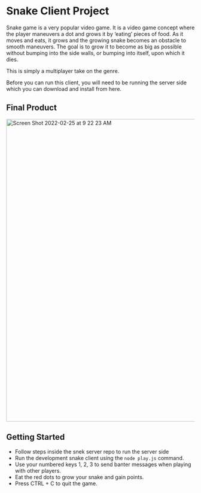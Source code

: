 # Snake Client Project

Snake game is a very popular video game. It is a video game concept where the player maneuvers a dot and grows it by ‘eating’ pieces of food. As it moves and eats, it grows and the growing snake becomes an obstacle to smooth maneuvers. The goal is to grow it to become as big as possible without bumping into the side walls, or bumping into itself, upon which it dies.

This is simply a multiplayer take on the genre.

Before you can run this client, you will need to be running the server side which you can download and install from here. 

## Final Product

<img width="809" alt="Screen Shot 2022-02-25 at 9 22 23 AM" src="https://user-images.githubusercontent.com/86802835/155731753-46b9af70-46bc-4b66-b9a9-6666b35007ce.png">


## Getting Started

- Follow steps inside the snek server repo to run the server side
- Run the development snake client using the `node play.js` command.
- Use your numbered keys 1, 2, 3 to send banter messages when playing with other players.
- Eat the red dots to grow your snake and gain points.
- Press CTRL + C to quit the game.
